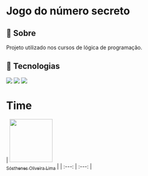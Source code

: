 <h1>Jogo do número secreto</h1>

<h2>🔖 Sobre</h2>
<p>Projeto utilizado nos cursos de lógica de programação.</p>

## 🚀 Tecnologias
<div>
  <img src="https://img.shields.io/badge/HTML-239120?style=for-the-badge&logo=html5&logoColor=white">

  <img src="https://img.shields.io/badge/CSS-239120?&style=for-the-badge&logo=css3&logoColor=white">
  
  <img src="https://img.shields.io/badge/JavaScript-F7DF1E?style=for-the-badge&logo=javascript&logoColor=black">
</div>

# Time

| [<img loading="lazy" src="https://avatars.githubusercontent.com/SosthenesLima" width=115><br><sub>Sósthenes Oliveira Lima</sub>](https://github.com/SosthenesLima) |
| :---: | :---: |
